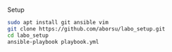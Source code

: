 # 

Setup

```bash
sudo apt install git ansible vim
git clone https://github.com/aborsu/labo_setup.git
cd labo_setup
ansible-playbook playbook.yml
```
